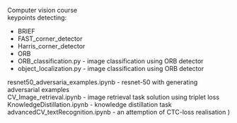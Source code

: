 Computer vision course <br>
keypoints detecting: <br>
 - BRIEF
 - FAST_corner_detector
 - Harris_corner_detector
 - ORB
 - ORB_classification.py - image classification using ORB detector
 - object_localization.py - image classification using ORB detector 

resnet50_adversaria_examples.ipynb - resnet-50 with generating adversarial examples <br>
CV_Image_retrieval.ipynb - image retrieval task solution using triplet loss<br>
KnowledgeDistillation.ipynb - knowledge distillation task<br>
advancedCV_textRecognition.ipynb - an attemption of CTC-loss realisation )
